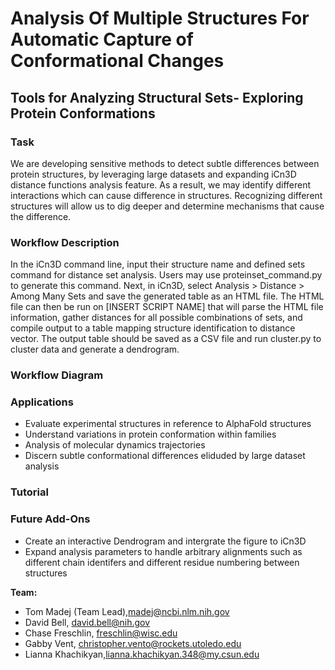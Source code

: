 # Analysis Of Multiple Structures For Automatic Capture of Conformational Changes
## Tools for Analyzing Structural Sets- Exploring Protein Conformations 

### Task 
We are developing sensitive methods to detect subtle differences between protein structures, by leveraging large datasets and expanding iCn3D distance functions analysis feature. As a result, we may identify different interactions which can cause difference in structures. Recognizing different structures will allow us to dig deeper and determine mechanisms that cause the difference.

### Workflow Description
In the iCn3D command line, input their structure name and defined sets command for distance set analysis. Users may use proteinset_command.py to generate this command. Next, in iCn3D, select Analysis > Distance > Among Many Sets and save the generated table as an HTML file. The HTML file can then be run on [INSERT SCRIPT NAME] that will parse the HTML file information, gather distances for all possible combinations of sets, and compile output to a table mapping structure identification to distance vector. The output table should be saved as a CSV file and run cluster.py to cluster data and generate a dendrogram. 

### Workflow Diagram 

### Applications 
- Evaluate experimental structures in reference to AlphaFold structures
- Understand variations in protein conformation within families
- Analysis of molecular dynamics trajectories
- Discern subtle conformational differences eliduded by large dataset analysis


### Tutorial 



### Future Add-Ons
- Create an interactive Dendrogram and intergrate the figure to iCn3D
- Expand analysis parameters to handle arbitrary alignments such as different chain identifers and different residue numbering between structures 


**Team:**
- Tom Madej (Team Lead),[madej@ncbi.nlm.nih.gov](url)
- David Bell, [david.bell@nih.gov](url)
- Chase Freschlin, [freschlin@wisc.edu](url)
- Gabby Vent, [christopher.vento@rockets.utoledo.edu](url)
- Lianna Khachikyan,[lianna.khachikyan.348@my.csun.edu](url)

